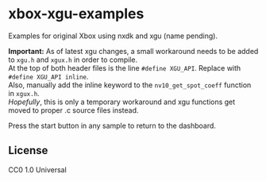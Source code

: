 # xbox-xgu-examples
Examples for original Xbox using nxdk and xgu (name pending).

**Important:** As of latest xgu changes, a small workaround needs to be added to `xgu.h` and `xgux.h` in order to compile.  
At the top of both header files is the line `#define XGU_API`. Replace with `#define XGU_API inline`.  
Also, manually add the inline keyword to the `nv10_get_spot_coeff` function in `xgux.h`.  
_Hopefully_, this is only a temporary workaround and xgu functions get moved to proper .c source files instead.

Press the start button in any sample to return to the dashboard.

## License
CC0 1.0 Universal
